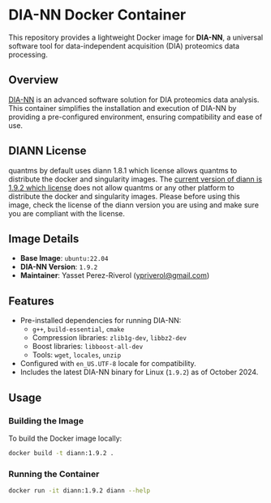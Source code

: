 # DIA-NN Docker Container

This repository provides a lightweight Docker image for **DIA-NN**, a universal software tool for data-independent acquisition (DIA) proteomics data processing.

## **Overview**

[DIA-NN](https://github.com/vdemichev/DiaNN) is an advanced software solution for DIA proteomics data analysis. This container simplifies the installation and execution of DIA-NN by providing a pre-configured environment, ensuring compatibility and ease of use.

## **DIANN License**

quantms by default uses diann 1.8.1 which license allows quantms to distribute the docker and singularity images. The [current version of diann is 1.9.2 which license](DIANN1.9.2-LICENSE.txt) does not allow quantms or any other platform to distribute the docker and singularity images. Please before using this image, check the license of the diann version you are using and make sure you are compliant with the license.

## **Image Details**

- **Base Image**: `ubuntu:22.04`
- **DIA-NN Version**: `1.9.2`
- **Maintainer**: Yasset Perez-Riverol ([ypriverol@gmail.com](mailto:ypriverol@gmail.com))

## **Features**

- Pre-installed dependencies for running DIA-NN:
  - `g++`, `build-essential`, `cmake`
  - Compression libraries: `zlib1g-dev`, `libbz2-dev`
  - Boost libraries: `libboost-all-dev`
  - Tools: `wget`, `locales`, `unzip`
- Configured with `en_US.UTF-8` locale for compatibility.
- Includes the latest DIA-NN binary for Linux (`1.9.2`) as of October 2024.

## **Usage**

### **Building the Image**

To build the Docker image locally:

```bash
docker build -t diann:1.9.2 .
```

### **Running the Container**

```bash
docker run -it diann:1.9.2 diann --help
```
